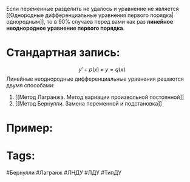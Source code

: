 Если переменные разделить не удалось и уравнение не является [[Однородные дифференциальные уравнения первого порядка|однородным]], то в 90% случаев перед вами как раз **линейное неоднородное уравнение первого порядка**.
# Стандартная запись: 
$$ y' + p(x)\times{y} = q(x) $$
Линейные неоднородные дифференциальные уравнения решаются двумя способами:
1. [[Метод Лагранжа. Метод вариации произвольной постоянной]] 
2. [[Метод Бернулли. Замена переменной и подстановка]] 

# Пример:


# Tags:
#Бернулли 
#Лагранж 
#ЛНДУ
#ЛДУ
#ТипДУ 